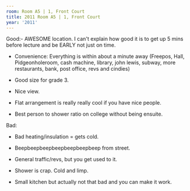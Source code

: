 ```yaml
---
room: Room A5 | 1, Front Court
title: 2011 Room A5 | 1, Front Court
year: '2011'
---
```


Good:- AWESOME location. I can't explain how good it is to get up 5 mins before lecture and be EARLY not just on time.

- Convenience: Everything is within about a minute away (Freepos, Hall, Pidgeonholeroom, cash machine, library, john lewis, subway, more restaurants, bank, post office, revs and cindies)

- Good size for grade 3.

- Nice view.

- Flat arrangement is really really cool if you have nice people.

- Best person to shower ratio on college without being ensuite.

Bad:

- Bad heating/insulation = gets cold.

- Beepbeepbeepbeepbeepbeepbeep from street.

- General traffic/revs, but you get used to it.

- Shower is crap. Cold and limp.

- Small kitchen but actually not that bad and you can make it work.